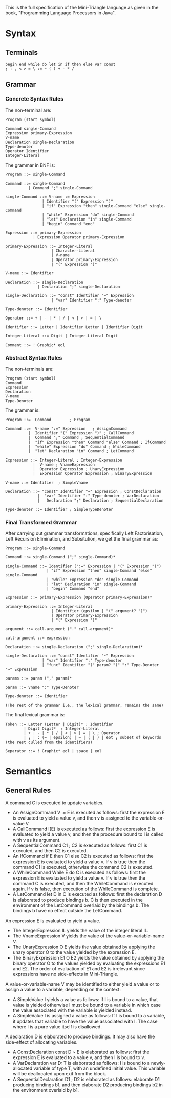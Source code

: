 This is the full specification of the Mini-Triangle language as given in the book, "Programming Language Processors in Java".

# Syntax

## Terminals

```
begin end while do let in if then else var const 
; : , < > = \ := ~ ( ) + - * / 

```

## Grammar

### Concrete Syntax Rules

The non-terminal are:

```
Program (start symbol)

Command single-Command
Expression primary-Expression
V-name
Declaration single-Declaration
Type-denoter
Operator Identifier
Integer-Literal

```
The grammar in BNF is:

```
Program ::= single-Command

Command ::= single-Command
          | Command ";" single-Command

single-Command ::= V-name := Expression
                | Identifier "(" Expression ")"
                | "if" Expression "then" single-Command "else" single-Command
                | "while" Expression "do" single-Command
                | "let" Declaration "in" single-Command
                | "begin" Command "end"

Expression ::= primary-Expression
            | Expression Operator primary-Expression

primary-Expression ::= Integer-Literal
                    | Character-Literal
                    | V-name
                    | Operator primary-Expression
                    | "(" Expression ")"

V-name ::= Identifier

Declaration ::= single-Declaration
              | Declaration ";" single-Declaration

single-Declaration ::= "const" Identifier "~" Expression
                    | "var" Identifier ":" Type-denoter

Type-denoter ::= Identifier

Operator ::= + | - | * | / | < | > | = | \

Identifier ::= Letter | Identifier Letter | Identifier Digit

Integer-Literal ::= Digit | Integer-Literal Digit

Comment ::= ! Graphic* eol

```

### Abstract Syntax Rules

The non-terminals are:

```
Program (start symbol)
Command
Expression
Declaration
V-name
Type-Denoter

```

The grammar is:

```
Program ::=  Command        ; Program

Command ::=  V-name ":=" Expression   ; AssignCommand
          |  Identifier "(" Expression ")" ; CallCommand
          |  Command ";" Command ; SequentialCommand
          |  "if" Expression "then" Command "else" Command ; IfCommand
          |  "while" Expression "do" Command ; WhileCommand
          |  "let" Declaration "in" Command ; LetCommand

Expression ::= Integer-Literal ; Integer-Expression
            |  V-name ; VnameExpression
            |  Operator Expression ; UnaryExpression
            |  Expression Operator Expression ; BinaryExpression

V-name ::= Identifier  ; SimpleVname

Declaration ::= "const" Identifier "~" Expression ; ConstDeclaration
              |  "var" Identifier ":" Type-denoter ; VarDeclaration
              |   Declaration ";" Declaration ; SequentialDeclaration

Type-denoter ::= Identifier ; SimpleTypeDenoter

```

### Final Transformed Grammar

After carrying out grammar transformations, specifically Left Factorisation, Left Recursion Elimination, and Subsitution, we get the final grammar as:

```
Program ::= single-Command

Command ::= single-Command (";" single-Command)*

single-Command ::= Identifier (":=" Expression | "(" Expression ")")
                  | "if" Expression "then" single-Command "else" single-Command
                  | "while" Expression "do" single-Command
                  | "let" Declaration "in" single-Command
                  | "begin" Command "end"

Expression ::= primary-Expression (Operator primary-Expression)*

primary-Expression ::= Integer-Literal 
                    | Identifier (epsilon | "(" argument? ")")
                    | Operator primary-Expression
                    | "(" Expression ")"

argument ::= call-argument ("." call-argument)*

call-argument ::= expression

Declaration ::= single-Declaration (";" single-Declaration)*

single-Declaration ::= "const" Identifier "~" Expression
                | "var" Identifier ":" Type-denoter
                | "func" Identifier "(" param? ")" ":" Type-Denoter "~" Expression

params ::= param ("," param)* 

param ::= vname ":" Type-Denoter

Type-denoter ::= Identifier

(The rest of the grammar i.e., the lexical grammar, remains the same)

```

The final lexical grammar is:

```
Token ::= Letter (Letter | Digit)* ; Identifier
        | Digit Digit*  ; Integer-Literal 
        | + | - | * | / | < | > | = | \ ; Operator
        | ; | : (= | epsilon) | ~ | ( | ) | eot ; subset of keywords (the rest culled from the identifiers)

Separator ::= ! Graphic* eol | space | eol

```

# Semantics

## General Rules

A command C is executed to update variables.
  - An AssignCommand V := E is executed as follows: first the expression E is evaluated to yield a value v, and then v is assigned to the variable-or-value V.
  - A CallCommand I(E) is executed as follows: first the expression E is evaluated to yield a value v, and then the procedure bound to I is called with v as its
    argument.
  - A SequentialCommand C1 ; C2 is executed as follows: first C1 is executed, and then C2 is executed.
  - An IfCommand if E then C1 else C2 is executed as follows: first the expression E is evaluated to yield a value v. If v is true then the command C1 is executed,
    otherwise the command C2 is executed.
  - A WhileCommand While E do C is executed as follows: first the expression E is evaluated to yield a value v. If v is true then the command C is executed, and then the
    WhileCommand is executed again. If v is false, then execution of the WhileCommand is complete.
  - A LetCommand let D in C is executed as follows: first the declaration D is elaborated to produce bindings b. C is then executed in the environment of the LetCommand
    overlaid by the bindings b. The bindings b have no effect outside the LetCommand.

An expression E is evaluated to yield a value.
  - The IntegerExpression IL yields the value of the integer literal IL.
  - The VnameExpression V yields the value of the value-or-variable-name V.
  - The UnaryExpression O E yields the value obtained by applying the unary operator O to the value yielded by the expression E.
  - The BinaryExpression E1 O E2 yields the value obtained by applying the binary operator O to the values yielded by evaluating the expressions E1 and E2. The order of
    evaluation of E1 and E2 is irrelevant since expressions have no side-effects in Mini-Triangle.

A value-or-variable-name V may be identified to either yield a value or to assign a value to a variable, depending on the context:
  - A SimpleValue I yields a value as follows: if I is bound to a value, that value is yielded otherwise I must be bound to a variable in which case the value
    associated with the variable is yielded instead.
  - A SimpleValue I is assigned a value as follows: If I is bound to a variable, it updates that variable to have the value associated with I. The case where I is a pure value itself
    is disallowed.

A declaration D is elaborated to produce bindings. It may also have the side-effect of allocating variables.
  - A ConstDeclaration const D ~ E is elaborated as follows: first the expression E is evaluated to a value v, and then I is bound to v.
  - A VarDeclaration var D: T is elaborated as follows: I is bound to a newly-allocated variable of type T, with an undefined initial value. This variable will be 
    deallocated upon exit from the block.
  - A SequentialDeclaration D1 ; D2 is elaborated as follows: elaborate D1 producing bindings b1, and then elaborate D2 producing bindings b2 in the environment overlaid by b1.

